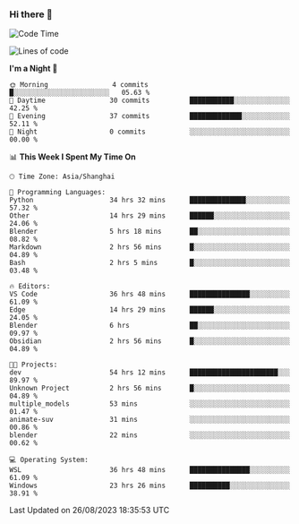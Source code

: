 ### Hi there 👋

<!--
**GwenKaplan/GwenKaplan** is a ✨ _special_ ✨ repository because its `README.md` (this file) appears on your GitHub profile.

Here are some ideas to get you started:

- 🔭 I’m currently working on ...
- 🌱 I’m currently learning ...
- 👯 I’m looking to collaborate on ...
- 🤔 I’m looking for help with ...
- 💬 Ask me about ...
- 📫 How to reach me: ...
- 😄 Pronouns: ...
- ⚡ Fun fact: ...
-->

<!--START_SECTION:waka-->
![Code Time](http://img.shields.io/badge/Code%20Time-479%20hrs%2014%20mins-blue)

![Lines of code](https://img.shields.io/badge/From%20Hello%20World%20I%27ve%20Written-110.2%20thousand%20lines%20of%20code-blue)

**I'm a Night 🦉** 

```text
🌞 Morning                4 commits           █░░░░░░░░░░░░░░░░░░░░░░░░   05.63 % 
🌆 Daytime                30 commits          ███████████░░░░░░░░░░░░░░   42.25 % 
🌃 Evening                37 commits          █████████████░░░░░░░░░░░░   52.11 % 
🌙 Night                  0 commits           ░░░░░░░░░░░░░░░░░░░░░░░░░   00.00 % 
```


📊 **This Week I Spent My Time On** 

```text
🕑︎ Time Zone: Asia/Shanghai

💬 Programming Languages: 
Python                   34 hrs 32 mins      ██████████████░░░░░░░░░░░   57.32 % 
Other                    14 hrs 29 mins      ██████░░░░░░░░░░░░░░░░░░░   24.06 % 
Blender                  5 hrs 18 mins       ██░░░░░░░░░░░░░░░░░░░░░░░   08.82 % 
Markdown                 2 hrs 56 mins       █░░░░░░░░░░░░░░░░░░░░░░░░   04.89 % 
Bash                     2 hrs 5 mins        █░░░░░░░░░░░░░░░░░░░░░░░░   03.48 % 

🔥 Editors: 
VS Code                  36 hrs 48 mins      ███████████████░░░░░░░░░░   61.09 % 
Edge                     14 hrs 29 mins      ██████░░░░░░░░░░░░░░░░░░░   24.05 % 
Blender                  6 hrs               ██░░░░░░░░░░░░░░░░░░░░░░░   09.97 % 
Obsidian                 2 hrs 56 mins       █░░░░░░░░░░░░░░░░░░░░░░░░   04.89 % 

🐱‍💻 Projects: 
dev                      54 hrs 12 mins      ██████████████████████░░░   89.97 % 
Unknown Project          2 hrs 56 mins       █░░░░░░░░░░░░░░░░░░░░░░░░   04.89 % 
multiple_models          53 mins             ░░░░░░░░░░░░░░░░░░░░░░░░░   01.47 % 
animate-suv              31 mins             ░░░░░░░░░░░░░░░░░░░░░░░░░   00.86 % 
blender                  22 mins             ░░░░░░░░░░░░░░░░░░░░░░░░░   00.62 % 

💻 Operating System: 
WSL                      36 hrs 48 mins      ███████████████░░░░░░░░░░   61.09 % 
Windows                  23 hrs 26 mins      ██████████░░░░░░░░░░░░░░░   38.91 % 
```


 Last Updated on 26/08/2023 18:35:53 UTC
<!--END_SECTION:waka-->
